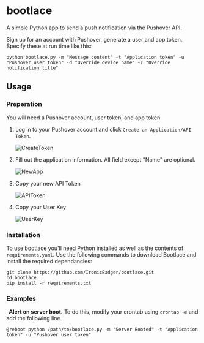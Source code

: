 # bootlace
A simple Python app to send a push notification via the Pushover API.

Sign up for an account with Pushover, generate a user and app token. Specify these at run time like this:

    python bootlace.py -m "Message content" -t "Application token" -u "Pushover user token" -d "Override device name" -T "Override notification title"

## Usage

### Preperation
You will need a Pushover account, user token, and app token. 

1. Log in to your Pushover account and click `Create an Application/API Token`.

    ![CreateToken](https://i.imgur.com/8prNVpW.png)

2. Fill out the application information. All field except "Name" are optional.
    
    ![NewApp](https://i.imgur.com/L7o0PUa.png)
    
3. Copy your new API Token
    
    ![APIToken](https://i.imgur.com/vssC4E6.png)
    
4. Copy your User Key

    ![UserKey](https://i.imgur.com/sN0JqTF.png)

### Installation
To use bootlace you'll need Python installed as well as the contents of `requirements.yaml`. Use the following commands to download Bootlace and install the required dependancies:
```
git clone https://github.com/IronicBadger/bootlace.git
cd bootlace
pip install -r requirements.txt
```
    
### Examples
-**Alert on server boot.** To do this, modify your crontab using `crontab -e` and add the following line

`@reboot python /path/to/bootlace.py -m "Server Booted" -t "Application token" -u "Pushover user token"`
